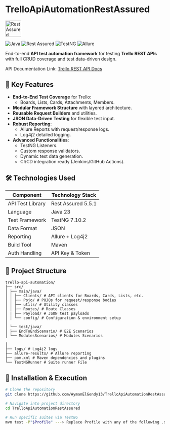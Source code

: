 # TrelloApiAutomationRestAssured
 
<a href="https://rest-assured.io"><img src="https://rest-assured.io/img/logo-transparent.png" width="50" alt="Rest Assured"/></a>

![Java](https://img.shields.io/badge/Java-23-red) ![Rest Assured](https://img.shields.io/badge/RestAssured-5.5.1-green) ![TestNG](https://img.shields.io/badge/TestNG-7.10.2-orange) ![Allure](https://img.shields.io/badge/Reporting-AllureReports-blue)


End-to-end **API test automation framework** for testing **Trello REST APIs** with full CRUD coverage and test data-driven design.

API Documentation
Link: [Trello REST API Docs](https://developer.atlassian.com/cloud/trello/rest/api-group-actions/)

## 🚀 Key Features

- **End-to-End Test Coverage** for Trello:
  - Boards, Lists, Cards, Attachments, Members.
- **Modular Framework Structure** with layered architecture.
- **Reusable Request Builders** and utilities.
- **JSON Data-Driven Testing** for flexible test input.
- **Robust Reporting**:
  - Allure Reports with request/response logs.
  - Log4j2 detailed logging.
- **Advanced Functionalities**:
  - TestNG Listeners.
  - Custom response validators.
  - Dynamic test data generation.
  - CI/CD integration ready (Jenkins/GitHub Actions).

## 🛠️ Technologies Used

| Component          | Technology Stack     |
|--------------------|----------------------|
| API Test Library   | Rest Assured 5.5.1   |
| Language           | Java 23              |
| Test Framework     | TestNG 7.10.2          |
| Data Format        | JSON                 |
| Reporting          | Allure + Log4j2      |
| Build Tool         | Maven                |
| Auth Handling      | API Key & Token      |

## 📂 Project Structure
```
trello-api-automation/
├── src/
│ ├── main/java/
│ │ ├── Clients/ # API clients for Boards, Cards, Lists, etc.
│ │ ├── Pojo/ # POJOs for request/response bodies
│ │ ├── utils/ # Utility classes
│ │ ├── Routes/ # Route Classes
│ | ├── Payload/ # JSON test payloads
│ │ └── config/ # Configuration & environment setup
│
│ └── test/java/
│ ├── EndToEndScenario/ # E2E Scenarios
│ └── ModulesScenarios/ # Modules Scenarios

│
├── logs/ # Log4j2 logs
├── allure-results/ # Allure reporting
├── pom.xml # Maven dependencies and plugins
└── TestNGRunner # Suite runner File
```

## 🔧 Installation & Execution
```bash
# Clone the repository
git clone https://github.com/AymanElGendy13/TrelloApiAutomationRestAssured.git

# Navigate into project directory
cd TrelloApiAutomationRestAssured

# Run specific suites via TestNG
mvn test -P"$Profile" ---> Replace Profile with any of the following .xml files: EndToEndAndModules or EndToEnd or Modules
```



